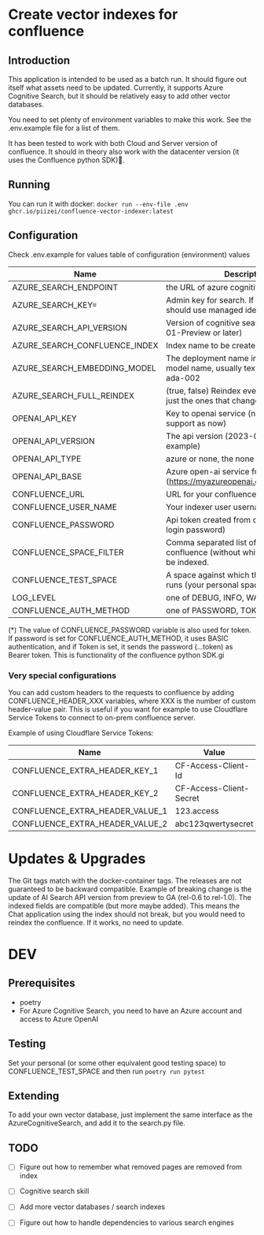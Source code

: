 # Create vector indexes for confluence
## Introduction
This application is intended to be used as a batch run. It should figure out itself what assets need to be updated.
Currently, it supports Azure Cognitive Search, but it should be relatively easy to add other vector databases.

You need to set plenty of environment variables to make this work. See the .env.example file for a list of them.

It has been tested to work with both Cloud and Server version of confluence. It should in theory also work with the datacenter version (it uses the Confluence python SDK)🤞.

## Running
You can run it with docker:
`docker run --env-file .env ghcr.io/piizei/confluence-vector-indexer:latest`

## Configuration
Check .env.example for values
table of configuration (environment) values

| Name                          | Description                                                                              | Default                |
|-------------------------------|------------------------------------------------------------------------------------------|------------------------|
| AZURE_SEARCH_ENDPOINT         | the URL of azure cognitive search                                                        |                        |
| AZURE_SEARCH_KEY=             | Admin key for search. If not specified, should use managed identity.                     |                        |
| AZURE_SEARCH_API_VERSION      | Version of cognitive search api (2023-07-01-Preview or later)                            | 2023-07-01-Preview     |
| AZURE_SEARCH_CONFLUENCE_INDEX | Index name to be created for confluence.                                                 | confluence             |
| AZURE_SEARCH_EMBEDDING_MODEL  | The deployment name in Azure OpenAi or model name, usually text-embedding-ada-002        | text-embedding-ada-002 |
| AZURE_SEARCH_FULL_REINDEX     | (true, false) Reindex every page (normally just the ones that changed after last index)  | false                  |
| OPENAI_API_KEY                | Key to openai service (no managed identity support as now)                               |                        |
| OPENAI_API_VERSION            | The api version (2023-05-15 for example)                                                 |                        |
| OPENAI_API_TYPE               | azure or none, the none is not tested.                                                   |                        |
| OPENAI_API_BASE               | Azure open-ai service full url (https://myazureopenai.openai.azure.com/)                 |                        |
| CONFLUENCE_URL                | URL for your confluence cloud instance.                                                  |                        |
| CONFLUENCE_USER_NAME          | Your indexer user username                                                               |                        |
| CONFLUENCE_PASSWORD           | Api token created from confluence (not login password)                                   |                        |
| CONFLUENCE_SPACE_FILTER       | Comma separated list of Spaces in confluence (without whitespaces) that will be indexed. |                        |
| CONFLUENCE_TEST_SPACE         | A space against which the integration test runs (your personal space for example)        |                        |
| LOG_LEVEL                     | one of DEBUG, INFO, WARNING                                                              | WARNING                |
| CONFLUENCE_AUTH_METHOD        | one of PASSWORD, TOKEN(*)                                                                | PASSWORD               |

(*) The value of CONFLUENCE_PASSWORD variable is also used for token. 
If password is set for CONFLUENCE_AUTH_METHOD, it uses BASIC authentication, and if Token is set, it sends the password (...token) as Bearer token.
This is functionality of the confluence python SDK.gi

### Very special configurations
You can add custom headers to the requests to confluence by adding CONFLUENCE_HEADER_XXX variables, where XXX is the number of custom header-value pair.
This is useful if you want for example to use Cloudflare Service Tokens to connect to on-prem confluence server.

Example of using Cloudflare Service Tokens:

| Name                            | Value                   |
|---------------------------------|-------------------------|
| CONFLUENCE_EXTRA_HEADER_KEY_1   | CF-Access-Client-Id     | 
| CONFLUENCE_EXTRA_HEADER_KEY_2   | CF-Access-Client-Secret | 
| CONFLUENCE_EXTRA_HEADER_VALUE_1 | 123.access              |                                                       | 
| CONFLUENCE_EXTRA_HEADER_VALUE_2 | abc123qwertysecret      |

# Updates & Upgrades
The Git tags match with the docker-container tags. The releases are not guaranteed to be backward compatible.
Example of breaking change is the update of AI Search API version from preview to GA (rel-0.6 to rel-1.0).
The indexed fields are compatible (but more maybe added). This means the Chat application using the index should not break,
but you would need to reindex the confluence. If it works, no need to update.

# DEV
## Prerequisites
- poetry
- For Azure Cognitive Search, you need to have an Azure account and access to Azure OpenAI

## Testing
Set your personal (or some other equivalent good testing space) to CONFLUENCE_TEST_SPACE and then run
`poetry run pytest`

## Extending
To add your own vector database, just implement the same interface as the AzureCognitiveSearch,
and add it to the search.py file.

## TODO
- [ ] Figure out how to remember what removed pages are removed from index
- [ ] Cognitive search skill
- [ ] Add more vector databases / search indexes
- [ ] Figure out how to handle dependencies to various search engines

